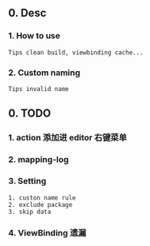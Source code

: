 ## 0. Desc
### 1. How to use
    Tips clean build, viewbinding cache...
### 2. Custom naming
    Tips invalid name

## 0. TODO
### 1. action 添加进 editor 右键菜单
### 2. mapping-log
### 3. Setting
    1. custon name rule
    2. exclude package
    3. skip data
### 4. ViewBinding 遗漏